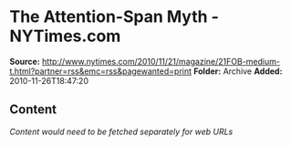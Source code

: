# The Attention-Span Myth - NYTimes.com

**Source:** http://www.nytimes.com/2010/11/21/magazine/21FOB-medium-t.html?partner=rss&emc=rss&pagewanted=print
**Folder:** Archive
**Added:** 2010-11-26T18:47:20




## Content
*Content would need to be fetched separately for web URLs*
